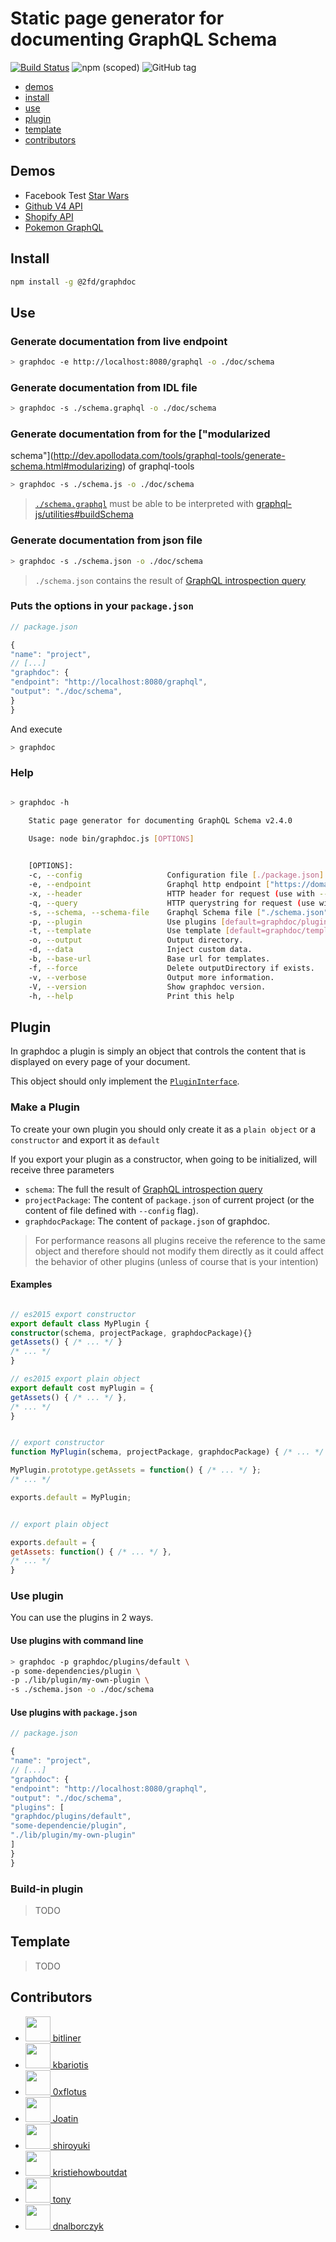 # Static page generator for documenting GraphQL Schema

[![Build Status](https://travis-ci.org/2fd/graphdoc.svg?branch=master)](https://travis-ci.org/2fd/graphdoc)
![npm (scoped)](https://img.shields.io/npm/v/@2fd/graphdoc.svg?style=flat-square)
![GitHub tag](https://img.shields.io/github/tag/2fd/graphdoc.svg?style=flat-square)

* [demos](#demos)
* [install](#install)
* [use](#use)
* [plugin](#plugin)
* [template](#template)
* [contributors](#contributors)

## Demos

* Facebook Test [Star Wars](https://2fd.github.io/graphdoc/star-wars)
* [Github V4 API](https://2fd.github.io/graphdoc/github)
* [Shopify API](https://2fd.github.io/graphdoc/shopify/)
* [Pokemon GraphQL](https://2fd.github.io/graphdoc/pokemon)

## Install

```bash
npm install -g @2fd/graphdoc
```

## Use

### Generate documentation from live endpoint

```bash
> graphdoc -e http://localhost:8080/graphql -o ./doc/schema
```

### Generate documentation from IDL file

```bash
> graphdoc -s ./schema.graphql -o ./doc/schema
```

### Generate documentation from for the ["modularized
schema"](http://dev.apollodata.com/tools/graphql-tools/generate-schema.html#modularizing) of graphql-tools

```bash
> graphdoc -s ./schema.js -o ./doc/schema
```

> [`./schema.graphql`](https://github.com/2fd/graphdoc/blob/master/test/starwars.graphql) must be able to be interpreted
with [graphql-js/utilities#buildSchema](http://graphql.org/graphql-js/utilities/#buildschema)


### Generate documentation from json file

```bash
> graphdoc -s ./schema.json -o ./doc/schema
```

> `./schema.json` contains the result of [GraphQL introspection
query](https://github.com/2fd/graphdoc/blob/gh-pages/introspection.graphql)

### Puts the options in your `package.json`

```javascript
// package.json

{
"name": "project",
// [...]
"graphdoc": {
"endpoint": "http://localhost:8080/graphql",
"output": "./doc/schema",
}
}
```

And execute

```bash
> graphdoc
```

### Help

```bash

> graphdoc -h

    Static page generator for documenting GraphQL Schema v2.4.0

    Usage: node bin/graphdoc.js [OPTIONS] 

    
    [OPTIONS]:
    -c, --config                   Configuration file [./package.json].
    -e, --endpoint                 Graphql http endpoint ["https://domain.com/graphql"].
    -x, --header                   HTTP header for request (use with --endpoint). ["Authorization: Token cb8795e7"].
    -q, --query                    HTTP querystring for request (use with --endpoint) ["token=cb8795e7"].
    -s, --schema, --schema-file    Graphql Schema file ["./schema.json"].
    -p, --plugin                   Use plugins [default=graphdoc/plugins/default].
    -t, --template                 Use template [default=graphdoc/template/slds].
    -o, --output                   Output directory.
    -d, --data                     Inject custom data.
    -b, --base-url                 Base url for templates.
    -f, --force                    Delete outputDirectory if exists.
    -v, --verbose                  Output more information.
    -V, --version                  Show graphdoc version.
    -h, --help                     Print this help


```

## Plugin

In graphdoc a plugin is simply an object that controls the content that is displayed
on every page of your document.

This object should only implement the
[`PluginInterface`](https://github.com/2fd/graphdoc/blob/master/lib/interface.d.ts#L12-L117).

### Make a Plugin

To create your own plugin you should only create it as a `plain object`
or a `constructor` and export it as `default`

If you export your plugin as a constructor, when going to be initialized,
will receive three parameters

* `schema`: The full the result of [GraphQL introspection
query](https://github.com/2fd/graphdoc/blob/gh-pages/introspection.graphql)
* `projectPackage`: The content of `package.json` of current project (or the content of file defined with `--config`
flag).
* `graphdocPackage`: The content of `package.json` of graphdoc.

> For performance reasons all plugins receive the reference to the same object
> and therefore should not modify them directly as it could affect the behavior
> of other plugins (unless of course that is your intention)

#### Examples

```typescript

// es2015 export constructor
export default class MyPlugin {
constructor(schema, projectPackage, graphdocPackage){}
getAssets() { /* ... */ }
/* ... */
}

```

```typescript
// es2015 export plain object
export default cost myPlugin = {
getAssets() { /* ... */ },
/* ... */
}
```

```javascript

// export constructor
function MyPlugin(schema, projectPackage, graphdocPackage) { /* ... */ }

MyPlugin.prototype.getAssets = function() { /* ... */ };
/* ... */

exports.default = MyPlugin;
```

```javascript

// export plain object

exports.default = {
getAssets: function() { /* ... */ },
/* ... */
}

```

### Use plugin

You can use the plugins in 2 ways.


#### Use plugins with command line

```bash
> graphdoc -p graphdoc/plugins/default \
-p some-dependencies/plugin \
-p ./lib/plugin/my-own-plugin \
-s ./schema.json -o ./doc/schema
```

#### Use plugins with `package.json`

```javascript
// package.json

{
"name": "project",
// [...]
"graphdoc": {
"endpoint": "http://localhost:8080/graphql",
"output": "./doc/schema",
"plugins": [
"graphdoc/plugins/default",
"some-dependencie/plugin",
"./lib/plugin/my-own-plugin"
]
}
}
```

### Build-in plugin

> TODO

## Template

> TODO


## Contributors

* [<img src="https://avatars2.githubusercontent.com/u/1301838?v=4" width="40"> bitliner](https://github.com/bitliner)
* [<img src="https://avatars0.githubusercontent.com/u/605742?v=4" width="40"> kbariotis](https://github.com/kbariotis)
* [<img src="https://avatars3.githubusercontent.com/u/26602940?v=4" width="40"> 0xflotus](https://github.com/0xflotus)
* [<img src="https://avatars1.githubusercontent.com/u/1648214?v=4" width="40"> Joatin](https://github.com/Joatin)
* [<img src="https://avatars0.githubusercontent.com/u/226612?v=4" width="40"> shiroyuki](https://github.com/shiroyuki)
* [<img src="https://avatars3.githubusercontent.com/u/35507645?v=4" width="40"> kristiehowboutdat](https://github.com/kristiehowboutdat)
* [<img src="https://avatars0.githubusercontent.com/u/26336?v=4" width="40"> tony](https://github.com/tony)
* [<img src="https://avatars1.githubusercontent.com/u/2903325?v=4" width="40"> dnalborczyk](https://github.com/dnalborczyk)
